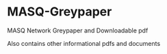 # MASQ-Greypaper
MASQ Network Greypaper and Downloadable pdf

Also contains other informational pdfs and documents
